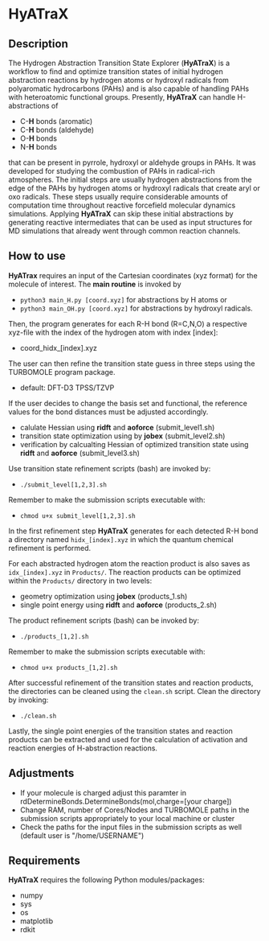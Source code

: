 # HyATraX
## Description 
The Hydrogen Abstraction Transition State Explorer (**HyATraX**) is a workflow to find and optimize transition states of initial
hydrogen abstraction reactions by hydrogen atoms or hydroxyl radicals from polyaromatic hydrocarbons (PAHs) and is also capable of 
handling PAHs with heteroatomic functional groups. Presently, **HyATraX** can handle H-abstractions of 
 * C-**H** bonds (aromatic)
 * C-**H** bonds (aldehyde)
 * O-**H** bonds 
 * N-**H** bonds
   
that can be present in pyrrole, hydroxyl or aldehyde groups in PAHs. It was developed for studying the combustion of PAHs in radical-rich 
atmospheres. The initial steps are usually hydrogen abstractions from the edge of the PAHs by hydrogen atoms or hydroxyl radicals that create 
aryl or oxo radicals. These steps usually require considerable amounts of computation time throughout reactive forcefield molecular dynamics 
simulations. Applying **HyATraX** can skip these initial abstractions by generating reactive intermediates that can be used as input 
structures for MD simulations that already went through common reaction channels. 
## How to use

**HyATrax** requires an input of the Cartesian coordinates (xyz format) for the molecule of interest. The **main
routine** is invoked by
 * `python3 main_H.py [coord.xyz]` for abstractions by H atoms or
 * `python3 main_OH.py [coord.xyz]` for abstractions by hydroxyl radicals.
   
Then, the program generates for each R-H bond (R=C,N,O) a respective xyz-file with the index of the hydrogen
atom with index [index]:
 * coord_hidx_[index].xyz
   
The user can then refine the transition state guess in three steps using the TURBOMOLE program package.
 * default: DFT-D3 TPSS/TZVP
   
If the user decides to change the basis set and functional, the reference values for the bond distances must be
adjusted accordingly.
 * calulate Hessian using **ridft** and **aoforce** (submit_level1.sh)
 * transition state optimization using by **jobex** (submit_level2.sh)
 * verification by calcualting Hessian of optimized transition state using **ridft** and **aoforce** (submit_level3.sh)
   
Use transition state refinement scripts (bash) are invoked by:
 * `./submit_level[1,2,3].sh`

Remember to make the submission scripts executable with:
 * `chmod u+x submit_level[1,2,3].sh`

In the first refinement step **HyATraX** generates for each detected R-H bond a directory
named `hidx_[index].xyz` in which the quantum chemical refinement is performed. 

For each abstracted hydrogen atom the reaction product is also saves as `idx_[index].xyz` in `Products/`. 
The reaction products can be optimized within the `Products/` directory in two levels:
 * geometry optimization using **jobex** (products_1.sh)
 * single point energy using **ridft** and **aoforce** (products_2.sh)
   
The product refinement scripts (bash) can be invoked by:
 * `./products_[1,2].sh`
   
Remember to make the submission scripts executable with:
 * `chmod u+x products_[1,2].sh`
   
After successful refinement of the transition states and reaction products, the directories can be  cleaned using the `clean.sh` script.
Clean the directory by invoking:
 * `./clean.sh`
   
Lastly, the single point energies of the transition states and reaction products can be extracted and used for the calculation of
activation and reaction energies of H-abstraction reactions.

## Adjustments 
 * If your molecule is charged adjust this paramter in rdDetermineBonds.DetermineBonds(mol,charge=[your charge])
 * Change RAM, number of Cores/Nodes and TURBOMOLE paths in the submission scripts appropriately to your local machine or cluster 
 * Check the paths for the input files in the submission scripts as well (default user is "/home/USERNAME")
   
## Requirements

**HyATraX** requires the following Python modules/packages:
 * numpy
 * sys
 * os
 * matplotlib
 * rdkit
